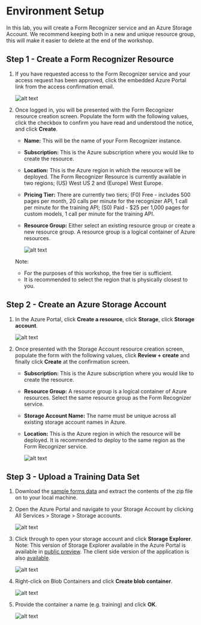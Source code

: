 # Environment Setup
In this lab, you will create a Form Recognizer service and an Azure Storage Account. We recommend keeping both in a new and unique resource group, this will make it easier to delete at the end of the workshop.

## Step 1 - Create a Form Recognizer Resource
1. If you have requested access to the Form Recognizer service and your access request has been approved, click the embedded Azure Portal link from the access confirmation email.

   ![alt text](https://github.com/tayganr/DataOps/raw/master/resources/images/img-form-recognizer-public-preview.png "Form Recognizer Public Preview")

2. Once logged in, you will be presented with the Form Recognizer resource creation screen. Populate the form with the following values, click the checkbox to confirm you have read and understood the notice, and click **Create**.
   * **Name:** This will be the name of your Form Recognizer instance.
   * **Subscription:** This is the Azure subscription where you would like to create the resource.
   * **Location:** This is the Azure region in which the resource will be deployed. The Form Recognizer Resource is currently available in two regions; (US) West US 2 and (Europe) West Europe.
   * **Pricing Tier:** There are currently two tiers; (F0) Free - includes 500 pages per month, 20 calls per minute for the recognizer API, 1 call per minute for the training API; (S0) Paid - $25 per 1,000 pages for custom models, 1 call per minute for the training API.
   * **Resource Group:** Either select an existing resource group or create a new resource group. A resource group is a logical container of Azure resources.


        ![alt text](https://github.com/tayganr/DataOps/raw/master/resources/images/img-form-recognizer-create.png "Form Recognizer Create")
    
    Note:
    * For the purposes of this workshop, the free tier is sufficient.
    * It is recommended to select the region that is physically closest to you.

## Step 2 - Create an Azure Storage Account
1. In the Azure Portal, click **Create a resource**, click **Storage**, click **Storage account**.

   ![alt text](https://github.com/tayganr/DataOps/raw/master/resources/images/img-storage-account-create1.png "Azure Storage Account Create")

2. Once presented with the Storage Account resource creation screen, populate the form with the following values, click **Review + create** and finally click **Create** at the confirmation screen.
   * **Subscription:** This is the Azure subscription where you would like to create the resource.
   * **Resource Group:** A resource group is a logical container of Azure resources. Select the same resource group as the Form Recognizer service.
   * **Storage Account Name:** The name must be unique across all existing storage account names in Azure.
   * **Location:** This is the Azure region in which the resource will be deployed. It is recommended to deploy to the same region as the Form Recognizer service.

      ![alt text](https://github.com/tayganr/DataOps/raw/master/resources/images/img-storage-account-create2.png "Azure Storage Account Create")

## Step 3 - Upload a Training Data Set
1. Download the [sample forms data](https://github.com/tayganr/DataOps/raw/master/resources/data/forms.zip) and extract the contents of the zip file on to your local machine.
2. Open the Azure Portal and navigate to your Storage Account by clicking All Services > Storage > Storage accounts.

      ![alt text](https://github.com/tayganr/DataOps/raw/master/resources/images/img-storage-account-upload1.png "Azure Storage Account")

3. Click through to open your storage account and click **Storage Explorer**. Note: This version of Storage Explorer available in the Azure Portal is available in [public preview](https://azure.microsoft.com/en-gb/updates/storage-explorer-preview-now-available-in-azure-portal/). The client side version of the application is also [available](https://azure.microsoft.com/en-us/features/storage-explorer/).

      ![alt text](https://github.com/tayganr/DataOps/raw/master/resources/images/img-storage-account-upload2.png "Storage Explorer")

4. Right-click on Blob Containers and click **Create blob container**.

      ![alt text](https://github.com/tayganr/DataOps/raw/master/resources/images/img-storage-account-upload3.png "Create blob container")

5. Provide the container a name (e.g. training) and click **OK**.

      ![alt text](https://github.com/tayganr/DataOps/raw/master/resources/images/img-storage-account-upload4.png "Create blob container")
